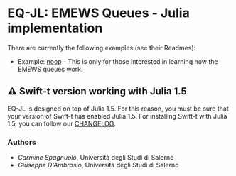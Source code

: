 # EQ-JL: EMEWS Queues - Julia implementation

There are currently the following examples (see their Readmes):

- Example: [noop](example/noop) - This is only for those interested in learning how the EMEWS queues work.

## ⚠️ Swift-t version working with Julia 1.5

EQ-JL is designed on top of Julia 1.5. For this reason, you must be sure that your version of Swift-t has enabled Julia 1.5. For installing Swift-t with Julia 1.5, you can follow our [CHANGELOG](CHANGELOG).  
### Authors

- _Carmine Spagnuolo_, Università degli Studi di Salerno
- _Giuseppe D'Ambrosio_, Università degli Studi di Salerno
